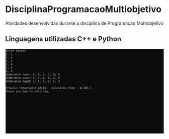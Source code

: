 # DisciplinaProgramacaoMultiobjetivo
Atividades desenvolvidas durante a disciplina de Programação Multiobjetivo

## Linguagens utilizadas C++ e Python

![](img%20multi/multi_dominance.png)
